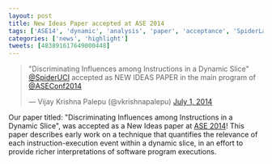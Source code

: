 ```yaml
---
layout: post
title: New Ideas Paper accepted at ASE 2014
tags: ['ASE14', 'dynamic', 'analysis', 'paper', 'acceptance', 'SpiderLab']
categories: ['news', 'highlight']
tweets: [483891617649000448]
---
```


<blockquote class="twitter-tweet" lang="en"><p>&quot;Discriminating Influences among Instructions in a Dynamic Slice&quot; <a href="https://twitter.com/SpiderUCI">@SpiderUCI</a> accepted as NEW IDEAS PAPER in the main program of <a href="https://twitter.com/ASEConf2014">@ASEConf2014</a></p>&mdash; Vijay Krishna Palepu (@vkrishnapalepu) <a href="https://twitter.com/vkrishnapalepu/statuses/483891617649000448">July 1, 2014</a></blockquote>

Our paper titled: "Discriminating Influences among Instructions in a Dynamic Slice", was accepted as a New Ideas paper at [ASE 2014](http://ase2014.org/)! This paper describes early work on a technique that quantifies the relevance of each instruction-execution event within a dynamic slice, in an effort to provide richer interpretations of software program executions.